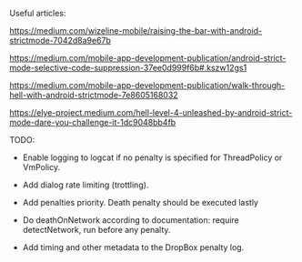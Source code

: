 Useful articles:

https://medium.com/wizeline-mobile/raising-the-bar-with-android-strictmode-7042d8a9e67b

https://medium.com/mobile-app-development-publication/android-strict-mode-selective-code-suppression-37ee0d999f6b#.kszw12gs1

https://medium.com/mobile-app-development-publication/walk-through-hell-with-android-strictmode-7e8605168032

https://elye-project.medium.com/hell-level-4-unleashed-by-android-strict-mode-dare-you-challenge-it-1dc9048bb4fb

TODO:

* Enable logging to logcat if no penalty is specified for ThreadPolicy or VmPolicy.

* Add dialog rate limiting (trottling).

* Add penalties priority. Death penalty should be executed lastly

* Do deathOnNetwork according to documentation: require detectNetwork, run before any penalty.

* Add timing and other metadata to the DropBox penalty log.